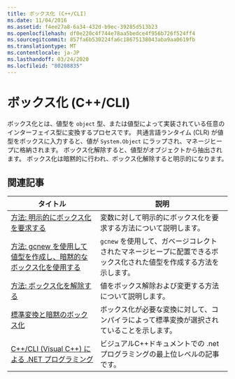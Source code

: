 ```yaml
---
title: ボックス化 (C++/CLI)
ms.date: 11/04/2016
ms.assetid: f4ee27a8-6a34-432d-b9ec-39285d513b23
ms.openlocfilehash: df0e220c4f744e78aa5bedce4f956b726f524ff4
ms.sourcegitcommit: 857fa6b530224fa6c18675138043aba9aa0619fb
ms.translationtype: MT
ms.contentlocale: ja-JP
ms.lasthandoff: 03/24/2020
ms.locfileid: "80208835"
---
```

# <a name="boxing-ccli"></a>ボックス化 (C++/CLI)

ボックス化とは、値型を `object` 型、または値型によって実装されている任意のインターフェイス型に変換するプロセスです。 共通言語ランタイム (CLR) が値型をボックスに入力すると、値が `System.Object` にラップされ、マネージヒープに格納されます。 ボックス化解除すると、値型がオブジェクトから抽出されます。 ボックス化は暗黙的に行われ、ボックス化解除すると明示的になります。

## <a name="related-articles"></a>関連記事

|タイトル|説明|
|-----------|-----------------|
|[方法: 明示的にボックス化を要求する](../dotnet/how-to-explicitly-request-boxing.md)|変数に対して明示的にボックス化を要求する方法について説明します。|
|[方法: gcnew を使用して値型を作成し、暗黙的なボックス化を使用する](../dotnet/how-to-use-gcnew-to-create-value-types-and-use-implicit-boxing.md)|`gcnew` を使用して、ガベージコレクトされたマネージヒープに配置できるボックス化された値型を作成する方法を示します。|
|[方法: ボックス化を解除する](../dotnet/how-to-unbox.md)|値をボックス解除および変更する方法について説明します。|
|[標準変換と暗黙のボックス化](../dotnet/standard-conversions-and-implicit-boxing.md)|ボックス化が必要な変換に対して、コンパイラによって標準変換が選択されていることを示します。|
|[C++/CLI (Visual C++) による .NET プログラミング](../dotnet/dotnet-programming-with-cpp-cli-visual-cpp.md)|ビジュアルC++ドキュメントでの .net プログラミングの最上位レベルの記事です。|
